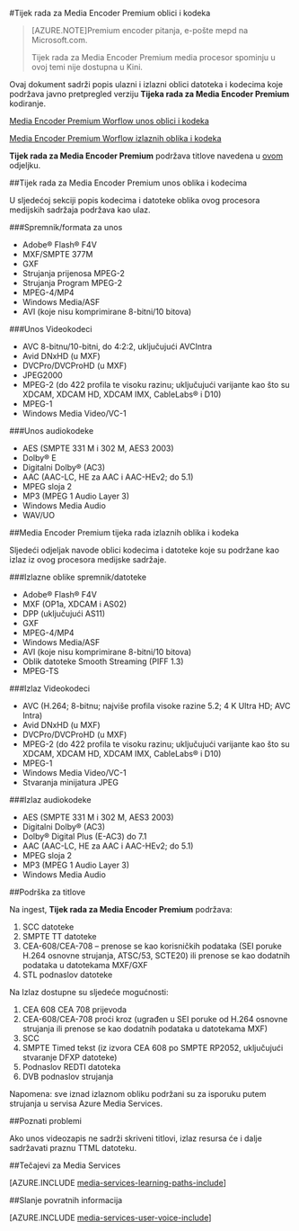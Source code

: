 <properties 
    pageTitle="Tijek rada za Media Encoder Premium oblici i kodecima | Microsoft Azure" 
    description="Ova tema sadrži pregled Media Encoder Premium tijeka rada oblici oblici i kodeka" 
    services="media-services" 
    documentationCenter="" 
    authors="juliako" 
    manager="erik43" 
    editor=""/>

<tags 
    ms.service="media-services" 
    ms.workload="media" 
    ms.tgt_pltfrm="na" 
    ms.devlang="na" 
    ms.topic="article" 
    ms.date="09/26/2016"    
    ms.author="juliako;anilmur"/>

#<a name="media-encoder-premium-workflow-formats-and-codecs"></a>Tijek rada za Media Encoder Premium oblici i kodeka


>[AZURE.NOTE]Premium encoder pitanja, e-pošte mepd na Microsoft.com.
>
>Tijek rada za Media Encoder Premium media procesor spominju u ovoj temi nije dostupna u Kini. 

Ovaj dokument sadrži popis ulazni i izlazni oblici datoteka i kodecima koje podržava javno pretpregled verziju **Tijeka rada za Media Encoder Premium** kodiranje.

[Media Encoder Premium Worflow unos oblici i kodeka](#input_formats)

[Media Encoder Premium Worflow izlaznih oblika i kodeka](#output_formats)

**Tijek rada za Media Encoder Premium** podržava titlove navedena u [ovom](#closed_captioning) odjeljku. 


##<a id="input_formats"></a>Tijek rada za Media Encoder Premium unos oblika i kodecima

U sljedećoj sekciji popis kodecima i datoteke oblika ovog procesora medijskih sadržaja podržava kao ulaz.

###<a name="input-containerfile-formats"></a>Spremnik/formata za unos

- Adobe® Flash® F4V
- MXF/SMPTE 377M
- GXF
- Strujanja prijenosa MPEG-2
- Strujanja Program MPEG-2
- MPEG-4/MP4
- Windows Media/ASF
- AVI (koje nisu komprimirane 8-bitni/10 bitova)

###<a name="input-video-codecs"></a>Unos Videokodeci

- AVC 8-bitnu/10-bitni, do 4:2:2, uključujući AVCIntra
- Avid DNxHD (u MXF)
- DVCPro/DVCProHD (u MXF)
- JPEG2000
- MPEG-2 (do 422 profila te visoku razinu; uključujući varijante kao što su XDCAM, XDCAM HD, XDCAM IMX, CableLabs® i D10)
- MPEG-1
- Windows Media Video/VC-1

###<a name="input-audio-codecs"></a>Unos audiokodeke

- AES (SMPTE 331 M i 302 M, AES3 2003)
- Dolby® E
- Digitalni Dolby® (AC3)
- AAC (AAC-LC, HE za AAC i AAC-HEv2; do 5.1)
- MPEG sloja 2
- MP3 (MPEG 1 Audio Layer 3)
- Windows Media Audio
- WAV/UO
 
##<a id="output_format"></a>Media Encoder Premium tijeka rada izlaznih oblika i kodeka

Sljedeći odjeljak navode oblici kodecima i datoteke koje su podržane kao izlaz iz ovog procesora medijske sadržaje.

###<a name="output-containerfile-formats"></a>Izlazne oblike spremnik/datoteke

- Adobe® Flash® F4V
- MXF (OP1a, XDCAM i AS02)
- DPP (uključujući AS11)
- GXF
- MPEG-4/MP4
- Windows Media/ASF
- AVI (koje nisu komprimirane 8-bitni/10 bitova)
- Oblik datoteke Smooth Streaming (PIFF 1.3)
- MPEG-TS 


###<a name="output-video-codecs"></a>Izlaz Videokodeci

- AVC (H.264; 8-bitnu; najviše profila visoke razine 5.2; 4 K Ultra HD; AVC Intra)
- Avid DNxHD (u MXF)
- DVCPro/DVCProHD (u MXF)
- MPEG-2 (do 422 profila te visoku razinu; uključujući varijante kao što su XDCAM, XDCAM HD, XDCAM IMX, CableLabs® i D10)
- MPEG-1
- Windows Media Video/VC-1
- Stvaranja minijatura JPEG

###<a name="output-audio-codecs"></a>Izlaz audiokodeke

- AES (SMPTE 331 M i 302 M, AES3 2003)
- Digitalni Dolby® (AC3)
- Dolby® Digital Plus (E-AC3) do 7.1
- AAC (AAC-LC, HE za AAC i AAC-HEv2; do 5.1)
- MPEG sloja 2
- MP3 (MPEG 1 Audio Layer 3)
- Windows Media Audio

##<a id="closed_captioning"></a>Podrška za titlove

Na ingest, **Tijek rada za Media Encoder Premium** podržava:

1. SCC datoteke
1. SMPTE TT datoteke
1. CEA-608/CEA-708 – prenose se kao korisničkih podataka (SEI poruke H.264 osnovne strujanja, ATSC/53, SCTE20) ili prenose se kao dodatnih podataka u datotekama MXF/GXF
1. STL podnaslov datoteke

Na Izlaz dostupne su sljedeće mogućnosti:

1. CEA 608 CEA 708 prijevoda
1. CEA-608/CEA-708 proći kroz (ugrađen u SEI poruke od H.264 osnovne strujanja ili prenose se kao dodatnih podataka u datotekama MXF)
1. SCC
1. SMPTE Timed tekst (iz izvora CEA 608 po SMPTE RP2052, uključujući stvaranje DFXP datoteke)
1. Podnaslov REDTI datoteka
1. DVB podnaslov strujanja

Napomena: sve iznad izlaznom obliku podržani su za isporuku putem strujanja u servisa Azure Media Services.

##<a name="known-issues"></a>Poznati problemi

Ako unos videozapis ne sadrži skriveni titlovi, izlaz resursa će i dalje sadržavati praznu TTML datoteku. 


##<a name="media-services-learning-paths"></a>Tečajevi za Media Services

[AZURE.INCLUDE [media-services-learning-paths-include](../../includes/media-services-learning-paths-include.md)]

##<a name="provide-feedback"></a>Slanje povratnih informacija

[AZURE.INCLUDE [media-services-user-voice-include](../../includes/media-services-user-voice-include.md)]
